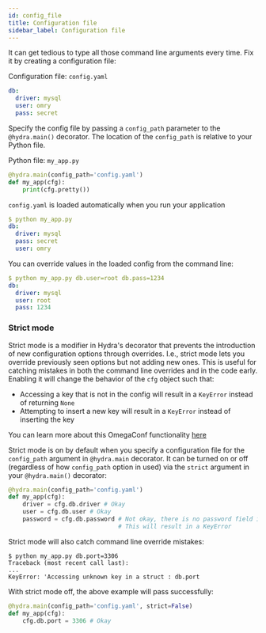 ```yaml
---
id: config_file
title: Configuration file
sidebar_label: Configuration file
---
```


It can get tedious to type all those command line arguments every time.
Fix it by creating a configuration file:

Configuration file: `config.yaml`
```yaml
db:
  driver: mysql
  user: omry
  pass: secret
```

Specify the config file by passing a `config_path` parameter to the `@hydra.main()` decorator.
The location of the `config_path` is relative to your Python file.

Python file: `my_app.py`
```python
@hydra.main(config_path='config.yaml')
def my_app(cfg):
    print(cfg.pretty())
```

`config.yaml` is loaded automatically when you run your application
```yaml
$ python my_app.py
db:
  driver: mysql
  pass: secret
  user: omry
```

You can override values in the loaded config from the command line:
```yaml
$ python my_app.py db.user=root db.pass=1234
db:
  driver: mysql
  user: root
  pass: 1234
```


### Strict mode
Strict mode is a modifier in Hydra's decorator that prevents the introduction of new configuration options through overrides. I.e., strict mode lets you override previously seen options but not adding new ones.
This is useful for catching mistakes in both the command line overrides and in the code early.
Enabling it will change the behavior of the `cfg` object such that:
* Accessing a key that is not in the config will result in a `KeyError` instead of returning `None`
* Attempting to insert a new key will result in a `KeyError` instead of inserting the key

You can learn more about this OmegaConf functionality [here](https://omegaconf.readthedocs.io/en/latest/usage.html#configuration-flags)


Strict mode is on by default when you specify a configuration file for the `config_path` argument in `@hydra.main` decorator. It can be turned on or off (regardless of how `config_path` option in used) via the `strict` argument in your `@hydra.main()` decorator:

```python
@hydra.main(config_path='config.yaml')
def my_app(cfg):
    driver = cfg.db.driver # Okay
    user = cfg.db.user # Okay
    password = cfg.db.password # Not okay, there is no password field in db!
                               # This will result in a KeyError
```

Strict mode will also catch command line override mistakes:
```text
$ python my_app.py db.port=3306
Traceback (most recent call last):
...
KeyError: 'Accessing unknown key in a struct : db.port
```

With strict mode off, the above example will pass successfully:
```python
@hydra.main(config_path='config.yaml', strict=False)
def my_app(cfg):
    cfg.db.port = 3306 # Okay
```
